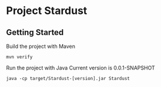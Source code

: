 # Project Stardust

## Getting Started
Build the project with Maven
```
mvn verify
```
Run the project with Java
Current version is 0.0.1-SNAPSHOT
```
java -cp target/Stardust-[version].jar Stardust
```
